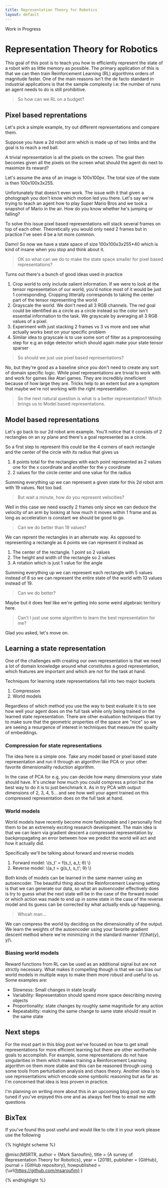```yaml
---
title: Representation Theory for Robotics
layout: default
---
```


Work in Progress

# Representation Theory for Robotics
This goal of this post is to teach you how to efficiently represent the state of a robot with as little memory as possible. The primary application of this is that we can then train Reinforcement Learning (RL) algorithms orders of magnitude faster. One of the main reasons isn't the de facto standard in industrial applications is that the sample complexity i.e: the number of runs an agent needs to do is still prohibitive. 

> So how can we RL on a budget?

## Pixel based reprentations
Let's pick a simple example, try out different representations and compare them.

Suppose you have a 2d robot arm which is made up of two limbs and the goal is to reach a red ball.

A trivial representation is all the pixels on the screen. The goal then becomes given all the pixels on the screen what should the agent do next to maximize its reward?

Let's assume the area of an image is 100x100px. The total size of the state is then 100x100x3x255. 

Unfortunately that doesn't even work. The issue with it that given a photograph you don't know which motion led you there. Let's say we're trying to teach an agent how to play Super Mario Bros and we took a snapshot of Mario in the air. How do you know whether he's jumping or falling?

To solve this issue pixel based representations will stack several frames on top of each other. Theoretically you would only need 2 frames but in practice I've seen 4 be a lot more common.

Damn! So now we have a state space of size 100x100x3x255*40 which is kind of insane when you stop and think about it.

> OK so what can we do to make the state space smaller for pixel based representations?

Turns out there's a bunch of good ideas used in practice
1. Crop world to only include salient information. If we were to look at the tensor representation of our world, you'd notice most of it would be just 1 corresponding. Cropping litterally corresponds to taking the center part of the tensor representing the world
2. Grayscale the world. We don't need all 3 RGB channels. The red goal could be identified as a circle as a circle instead so the color isn't essential information to the task. We grayscale by averaging all 3 RGB values of a pixel.
3. Experiment with just stacking 2 frames vs 3 vs more and see what actually works best on your specific problem
4. Similar idea to grayscale is to use some sort of filter as a preprocessing step for e.g an edge detector which should again make your state tensor sparser

> So should we just use pixel based representations?

No, but they're good as a baseline since you don't need to create any sort of domain specific logic. While pixel representations are trivial to work with and work for games like Atari games. They are incredibly inneficient because of how large they are. Tricks help to an extent but are a symptom that maybe we're not working with the right representation. 

> So the next natural question is what is a better representation? Which brings us to Model based representations.

## Model based representations
Let's go back to our 2d robot arm example. You'll notice that it consists of 2 rectangles on an xy plane and there's a goal represented as a circle.

So a first step to represent this could be the 4 corners of each rectangle and the center of the circle with its radius that gives us
1. 8 points total for the rectangles with each point represented as 2 values one for the x coordinate and another for the y coordinate
2. 2 values for the circle center and one value for the radius

Summing everything up we can represent a given state for this 2d robot arm with 19 values. Not too bad.

> But wait a minute, how do you represent velocities?

Well in this case we need exactly 2 frames only since we can deduce the velocity of an arm by looking at how much it moves within 1 frame and as long as acceleration is constant we should be good to go.

> Can we do better than 19 values?

We can reprent the rectangles in an alternate way. As opposed to representing a rectangle as 4 points we can represent it instead as
1. The center of the rectangle. 1 point so 2 values
2. The height and width of the rectangle so 2 values
3. A rotation which is just 1 value for the angle

Summing everything up we can represent each rectangle with 5 values instead of 8 so we can represent the entire state of the world with 13 values instead of 19.

> Can we do better?

Maybe but it does feel like we're getting into some weird algebraic territory here.

> Can't I just use some algorithm to learn the best representation for me?

Glad you asked, let's move on.


## Learning a state representation
One of the challenges with creating our own representation is that we need a lot of domain knowledge around what constitutes a good representation, which features are important and which are not for the task at hand.

Techniques for learning state representations fall into two major buckets
1. Compression
2. World models

Regardless of which method you use the way to best evaluate it is to see how well your agent does on the full task while only being trained on the learned state representation. There are other evaluation techniques that try to make sure that the geometric properties of the space are "nice" so we are seeing a resurgence of interest in techniques that measure the quality of embeddings.

### Compression for state representations
The idea here is a simple one. Take any model based or pixel based state representation and run it through an algorithm like PCA or your other favorite dimensionality reduction algorithm.

In the case of PCA for e.g, you can decide how many dimensions your state should have. It's unclear how much you could compress a priori but the best way to do it is to just benchmark it. As in try PCA with output dimensions of 2, 3, 4, 5... and see how well your agent trained on this compressed representation does on the full task at hand.


### World models
World models have recently become more fashionable and I personally find them to be an extremely exciting research development. The main idea is that we can learn via gradient descent a compressed representation by backpropagating an error between how we predict the world will act and how it actually did.

Specifically we'll be talking about forward and reverse models

1. Forward model: \\(s_t' = f(s_t, a_t; θ) \\)
2. Reverse model: \\(a_t = g(s_t, s_t'; θ) \\)

Both kinds of models can be learned in the same manner using an autoencoder. The beautiful thing about the Reinforcement Learning setting is that we can generate our data, so what an autoencoder effectively does is try to guess what the next state will be in the case of the forward model or which action was made to end up in some state in the case of the reverse model and its guess can be corrected by what actually ends up happening. 

> Whoah man...

We can compress the world by deciding on the dimensionality of the output. We learn the weights of the autoencoder using your favorite gradient descent method where we're minimizing in the standard manner \\f(\hat{y}, y)\\.

### Biasing world models
Reward functions from RL can be used as an additional signal but are not strictly necessary. What makes it compelling though is that we can bias our world models  in multiple ways to make them more robust and useful to us. Some examples are:
* Slowness: Small changes in state locally
* Variability: Representation should spend more space describing moving objects
* Proportionality: state changes by roughly same magnitude for any action
* Repeatability: making the same change to same state should result in the same state



## Next steps
For the most part in this blog post we've focused on how to get small representations for more efficient learning but there are other worthwhile goals to accomplish. For example, some representations do not have singularities in them which makes training a Reinforcement Learning algorithm on them more stable and this can be reasoned through using some tools from perturbation analysis and chaos theory. Another idea is to use representations which encode some symbolic reasoning but as far as I'm concerned that idea is less proven in practice. 

I'm planning on writing more about this in an upcoming blog post so stay tuned if you've enjoyed this one and as always feel free to email me with questions

## BixTex 

If you've found this post useful and would like to cite it in your work please use the following


{% highlight scheme %}

@misc{MSRTR,
  author = {Mark Saroufim},
  title = {A survey of Representation Theory for Robotics},
  year = {2019},
  publisher = {GitHub},
  journal = {GitHub repository},
  howpublished = {\url{https://github.com/msaroufim}
}

{% endhighlight %}
